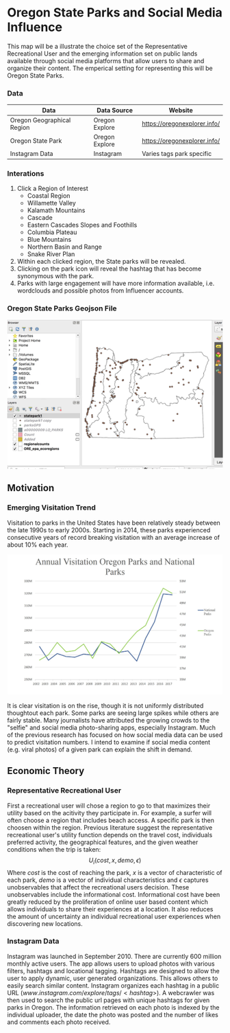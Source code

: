 # Oregon State Parks and Social Media Influence
This map will be a illustrate the choice set of the Representative Recreational User and the emerging information set on public lands available through social media platforms that allow users to share and organize their content. The emperical setting for representing this will be Oregon State Parks.


### Data

Data | Data Source | Website |
----|-----------|---------|
Oregon Geographical Region | Oregon Explore | https://oregonexplorer.info/|
Oregon State Park | Oregon Explore | https://oregonexplorer.info/ |
Instagram Data | Instagram | Varies tags park specific|


### Interations
1. Click a Region of Interest
    * Coastal Region
    * Willamette Valley
    * Kalamath Mountains
    * Cascade
    * Eastern Cascades Slopes and Foothills
    * Columbia Plateau
    * Blue Mountains
    * Northern Basin and Range
    * Snake River Plan
2. Within each clicked region, the State parks will be revealed.
3. Clicking on the park icon will reveal the hashtag that has become synonymous with the park.
4. Parks with large engagement will have more information available, i.e. wordclouds and possible photos from Influencer accounts.

### Oregon State Parks Geojson File
<img src= "./img/qgisstate.jpeg"
/>


## Motivation

### Emerging Visitation Trend
Visitation to parks in the United States have been relatively steady between the late 1990s to early 2000s.  Starting in 2014, these parks experienced consecutive years of record breaking visitation with an average increase of about 10% each year.

<img src= "./img/NationalOregon.J.jpg"
/>

It is clear visitation is on the rise, though it is not uniformly distributed thoughtout each park. Some parks are seeing large spikes while others are fairly stable.  Many journalists have attributed the growing crowds to the "selfie" and social media photo-sharing apps, especially Instagram. Much of the previous research has focused on how social media data can be used to predict visitation numbers. I intend to examine if social media content (e.g. viral photos) of a given park can explain the shift in demand.



## Economic Theory
### Representative Recreational User

First a recreational user will chose a region to go to that maximizes their utility based on the acitivity they participate in. For example, a surfer will often choose a region that includes beach access. A specific park is then choosen within the region. Previous literature suggest the representative recreational user's utility function depends on the travel cost, individuals preferred activity,  the geographical features, and the given weather conditions when the trip is taken:
	 $$U_i(cost, x, demo, \epsilon)$$
Where $cost$ is the cost of reaching the park, $x$ is a vector of characteristic of each park, $demo$ is a vector of individual characteristics and $\epsilon$ captures unobservables that affect the recreational users decision. These unobservables include the informational cost. Informational cost have been greatly reduced by the proliferation of online user based content which allows individuals to share their experiences at a location. It also reduces the amount of uncertainty an individual recreational user experiences when discovering new locations.

### Instagram Data
Instagram was launched in September 2010. There are currently 600 million monthly active users. The app allows users to upload photos with various filters, hashtags and locational tagging. Hashtags are designed to allow the user to apply dynamic, user generated organizations. This allows others to easily search similar content. Instagram organizes each hashtag in a public URL $(www.instagram.com/explore/tags/<hashtag>)$.  A webcrawler was then used to search the public url pages with unique hashtags for given parks in Oregon. The information retrieved on each photo is indexed by the individual uploader, the date the photo was posted and the number of likes and comments each photo received.
